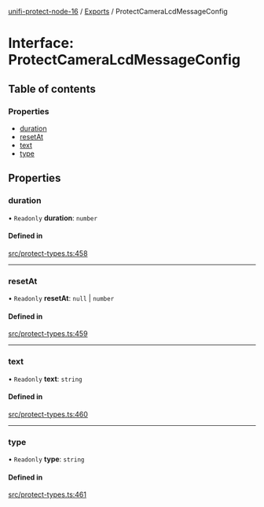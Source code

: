 [unifi-protect-node-16](../README.md) / [Exports](../modules.md) / ProtectCameraLcdMessageConfig

# Interface: ProtectCameraLcdMessageConfig

## Table of contents

### Properties

- [duration](ProtectCameraLcdMessageConfig.md#duration)
- [resetAt](ProtectCameraLcdMessageConfig.md#resetat)
- [text](ProtectCameraLcdMessageConfig.md#text)
- [type](ProtectCameraLcdMessageConfig.md#type)

## Properties

### duration

• `Readonly` **duration**: `number`

#### Defined in

[src/protect-types.ts:458](https://github.com/StranskyTeam/unifi-protect-node-16/blob/49a2571/src/protect-types.ts#L458)

___

### resetAt

• `Readonly` **resetAt**: ``null`` \| `number`

#### Defined in

[src/protect-types.ts:459](https://github.com/StranskyTeam/unifi-protect-node-16/blob/49a2571/src/protect-types.ts#L459)

___

### text

• `Readonly` **text**: `string`

#### Defined in

[src/protect-types.ts:460](https://github.com/StranskyTeam/unifi-protect-node-16/blob/49a2571/src/protect-types.ts#L460)

___

### type

• `Readonly` **type**: `string`

#### Defined in

[src/protect-types.ts:461](https://github.com/StranskyTeam/unifi-protect-node-16/blob/49a2571/src/protect-types.ts#L461)
